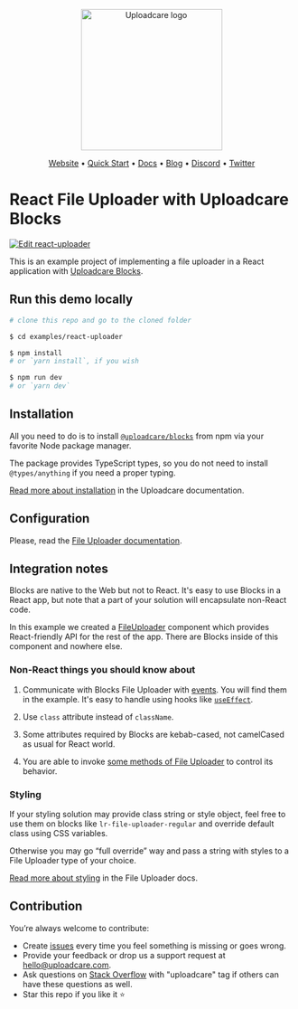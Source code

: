 <p align="center">
  <a href="https://uploadcare.com/?ref=github-react-example-readme">
    <picture>
      <source media="(prefers-color-scheme: light)" srcset="https://ucarecdn.com/1b4714cd-53be-447b-bbde-e061f1e5a22f/logo-safespace-transparent.svg">
      <source media="(prefers-color-scheme: dark)" srcset="https://ucarecdn.com/3b610a0a-780c-4750-a8b4-3bf4a8c90389/logo-transparent-inverted.svg">
      <img width="250" alt="Uploadcare logo" src="https://ucarecdn.com/1b4714cd-53be-447b-bbde-e061f1e5a22f/logo-safespace-transparent.svg">
    </picture>
  </a>
</p>
<p align="center">
  <a href="https://uploadcare.com?ref=github-readme">Website</a> • 
  <a href="https://uploadcare.com/docs/start/quickstart?ref=github-readme">Quick Start</a> • 
  <a href="https://uploadcare.com/docs?ref=github-readme">Docs</a> • 
  <a href="https://uploadcare.com/blog?ref=github-readme">Blog</a> • 
  <a href="https://discord.gg/mKWRgRsVz8?ref=github-readme">Discord</a> •
  <a href="https://twitter.com/Uploadcare?ref=github-readme">Twitter</a>
</p>

# React File Uploader with Uploadcare Blocks

[![Edit react-uploader](https://codesandbox.io/static/img/play-codesandbox.svg)](https://codesandbox.io/s/github/uploadcare/blocks-examples/tree/main/examples/react-uploader/)

This is an example project of implementing a file uploader in a React application with [Uploadcare Blocks](https://github.com/uploadcare/blocks).

## Run this demo locally

```bash
# clone this repo and go to the cloned folder

$ cd examples/react-uploader

$ npm install
# or `yarn install`, if you wish

$ npm run dev
# or `yarn dev`
```

## Installation

All you need to do is to install [`@uploadcare/blocks`](https://www.npmjs.com/package/@uploadcare/blocks) from npm
via your favorite Node package manager.

The package provides TypeScript types, so you do not need to install `@types/anything` if you need a proper typing.

[Read more about installation](https://uploadcare.com/docs/file-uploader/installation/) in the Uploadcare documentation.

## Configuration

Please, read the [File Uploader documentation](https://uploadcare.com/docs/file-uploader/).

## Integration notes

Blocks are native to the Web but not to React. It's easy to use Blocks in a React app, but note that a part of your solution will encapsulate non-React code.

In this example we created a [FileUploader](./src/FileUploader/FileUploader.tsx) component 
which provides React-friendly API for the rest of the app. There are Blocks inside of this component and nowhere else.

### Non-React things you should know about

1. Communicate with Blocks File Uploader with [events](https://uploadcare.com/docs/file-uploader/data-and-events/).
   You will find them in the example. It's easy to handle using hooks like [`useEffect`](https://react.dev/reference/react/useEffect).

2. Use `class` attribute instead of `className`.

3. Some attributes required by Blocks are kebab-cased, not camelCased as usual for React world.

4. You are able to invoke [some methods of File Uploader](https://uploadcare.com/docs/file-uploader/api/) 
   to control its behavior.

### Styling

If your styling solution may provide class string or style object, feel free to use them on blocks like 
`lr-file-uploader-regular` and override default class using CSS variables.

Otherwise you may go “full override” way and pass a string with styles to a File Uploader type of your choice.

[Read more about styling](https://uploadcare.com/docs/file-uploader/styling/) in the File Uploader docs.

## Contribution

You’re always welcome to contribute:

* Create [issues](https://github.com/uploadcare/blocks/issues) every time you feel something is missing or goes wrong.
* Provide your feedback or drop us a support request at <a href="mailto:hello@uploadcare.com">hello@uploadcare.com</a>.
* Ask questions on [Stack Overflow](https://stackoverflow.com/questions/tagged/uploadcare) with "uploadcare" tag if others can have these questions as well.
* Star this repo if you like it ⭐️
